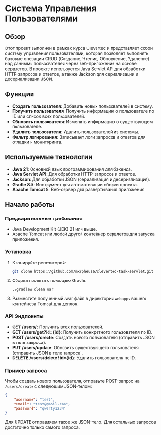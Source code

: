 # Система Управления Пользователями

## Обзор
Этот проект выполнен в рамках курса Clevertec и представляет собой систему управления пользователями, которая позволяет выполнять базовые операции CRUD (Создание, Чтение, Обновление, Удаление) над данными пользователей через веб-приложение на основе сервлетов. В проекте используется Java Servlet API для обработки HTTP-запросов и ответов, а также Jackson для сериализации и десериализации JSON.

## Функции
- **Создать пользователя**: Добавить новых пользователей в систему.
- **Получить пользователя**: Получить информацию о пользователе по ID или список всех пользователей.
- **Обновить пользователя**: Изменить информацию о существующем пользователе.
- **Удалить пользователя**: Удалить пользователей из системы.
- **Фильтр логирования**: Записывает логи запросов и ответов для отладки и мониторинга.

## Используемые технологии
- **Java 21**: Основной язык программирования для бэкенда.
- **Java Servlet API**: Для обработки HTTP-запросов и ответов.
- **Jackson**: Для обработки JSON (сериализация и десериализация).
- **Gradle 8.5**: Инструмент для автоматизации сборки проекта.
- **Apache Tomcat 9**: Веб-сервер для развертывания приложения.

## Начало работы

### Предварительные требования
- Java Development Kit (JDK) 21 или выше.
- Apache Tomcat или любой другой контейнер сервлетов для запуска приложения.

### Установка
1. Клонируйте репозиторий:
   ```bash
   git clone https://github.com/mxrpheus6/clevertec-task-servlet.git
   ```
2. Сборка проекта с помощью Gradle:
   ```bash
   ./gradlew clean war
   ```
3. Разместите полученный .war файл в директории `webapps` вашего контейнера Tomcat для деплоя.

### API Эндпоинты
- **GET /users/**: Получить всех пользователей.
- **GET /users/get?id={id}**: Получить конкретного пользователя по ID.
- **POST /users/create**: Создать нового пользователя (отправить JSON в теле запроса).
- **PUT /users/update**: Обновить существующего пользователя (отправить JSON в теле запроса).
- **DELETE /users/delete?id={id}**: Удалить пользователя по ID.

### Пример запроса
Чтобы создать нового пользователя, отправьте POST-запрос на `/users/create` с следующим JSON-телом:
```json
{
    "username": "test",
    "email": "test@gmail.com",
    "password": "qwerty1234"
}
```
Для UPDATE отправляем такое же JSON-тело. Для остальных запросов достаточно только самого запроса.